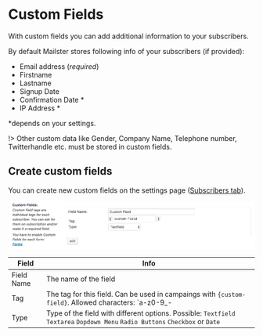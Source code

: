 # Custom Fields

With custom fields you can add additional information to your subscribers.

By default Mailster stores following info of your subscribers (if provided):

-   Email address (_required_)
-   Firstname
-   Lastname
-   Signup Date
-   Confirmation Date \*
-   IP Address \*

\*depends on your settings.

!> Other custom data like Gender, Company Name, Telephone number, Twitterhandle etc. must be stored in custom fields.

## Create custom fields

You can create new custom fields on the settings page ([Subscribers tab](/settings-subscribers)).

![Subscriber Details](assets/custom-field.png)

| Field      | Info                                                                                                                           |
| ---------- | ------------------------------------------------------------------------------------------------------------------------------ |
| Field Name | The name of the field                                                                                                          |
| Tag        | The tag for this field. Can be used in campaings with `{custom-field}`. Allowed characters: `a-z0-9\_-                         |
| Type       | Type of the field with different options. Possible: `Textfield` `Textarea` `Dopdown Menu` `Radio Buttons` `Checkbox` or `Date` |
